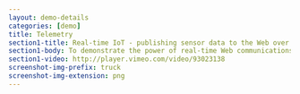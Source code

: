 ```yaml
---
layout: demo-details
categories: [demo]
title: Telemetry
section1-title: Real-time IoT - publishing sensor data to the Web over satellite
section1-body: To demonstrate the power of real-time Web communications, we built an array of sensors, which included GPS, compass, accelerometer, temperature and humidity sensors. After attaching them to a DJI Phantom 2 quadcopter, we streamed the data through one of Inmarsat's geostationary satellites, orbiting at 22,236 miles, to Web and mobile clients over the public Web. We measured that the latency introduced by te satellite communication was about 650ms. With lightning fast communication over the Web, the overall latency of the dashboard, displaying quadcopter sensor data, was under 1 second.
section1-video: http://player.vimeo.com/video/93023138
screenshot-img-prefix: truck
screenshot-img-extension: png
---
```

